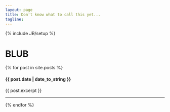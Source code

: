 ```yaml
---
layout: page
title: Don't know what to call this yet...
tagline: 
---
```

{% include JB/setup %}

# BLUB


{% for post in site.posts %}
<h4>{{ post.date | date_to_string }}</h4>
      {{ post.excerpt }}
<hr>
{% endfor %}


    


